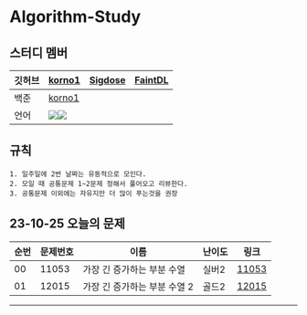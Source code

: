 # Algorithm-Study 


## 스터디 멤버
|깃허브|[korno1](https://github.com/korno1)|[Sigdose](https://github.com/Sigdose)|[FaintDL](https://github.com/FaintDL)|
|---|-----------|-----------|-----------|
|백준|[korno1](https://solved.ac/profile/korno1)|
|언어|<img src = "https://img.shields.io/badge/C++-00599C?style=flat-square&logo=cplusplus&logoColor=white"/><img src = "https://img.shields.io/badge/Java-007396?style=flat-square&logo=java&logoColor=white"/>|




## 규칙
```
1. 일주일에 2번 날짜는 유동적으로 모인다.
2. 모일 때 공통문제 1~2문제 정해서 풀어오고 리뷰한다.
3. 공통문제 이외에는 자유지만 더 많이 푸는것을 권장
```


## 23-10-25 오늘의 문제
| 순번 | 문제번호 | 이름 | 난이도 | 링크 |
------| ------| ----------------| ------| ------|
| 00  | 11053 | 가장 긴 증가하는 부분 수열 | 실버2 | [11053](https://www.acmicpc.net/problem/11053) |
| 01  | 12015 | 가장 긴 증가하는 부분 수열 2 | 골드2 | [12015](https://www.acmicpc.net/problem/12015) |

***
